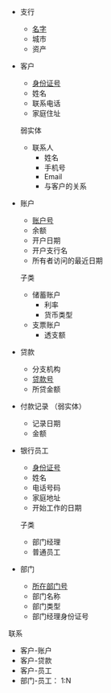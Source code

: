 * 支行

  * <u>名字</u>
  * 城市
  * 资产

* 客户

  * <u>身份证号</u>
  * 姓名
  * 联系电话
  * 家庭住址

  弱实体

  * 联系人
    * 姓名
    * 手机号
    * Email
    * 与客户的关系

* 账户

  * <u>账户号</u>
  * 余额
  * 开户日期
  * 开户支行名
  * 所有者访问的最近日期

  子类

  * 储蓄账户
    * 利率
    * 货币类型
  * 支票账户
    * 透支额

* 贷款

  * 分支机构
  * <u>贷款号</u>
  * 所贷金额

* 付款记录 （弱实体）

  * 记录日期
  * 金额

* 银行员工

  * <u>身份证号</u>
  * 姓名
  * 电话号码
  * 家庭地址
  * 开始工作的日期

  子类

  * 部门经理
  * 普通员工

* 部门

  * <u>所在部门号</u>
  * 部门名称
  * 部门类型
  * 部门经理身份证号



联系

* 客户-账户
* 客户-贷款
* 客户-员工
* 部门-员工： 1:N